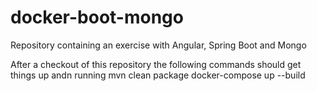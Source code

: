 # docker-boot-mongo
Repository containing an exercise with Angular, Spring Boot and Mongo

After a checkout of this repository the following commands should get things up andn running
mvn clean package
docker-compose up --build


